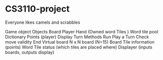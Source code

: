 # CS3110-project
Everyone likes camels and scrabbles

Game object
Objects 
Board
Player
Hand (Owned word Tiles )
Word tile pool
Dictionary
Points (player)
Display
Turn
Methods
Run
Play a Turn
Check move validity
End
Virtual board
N x N board (N=15)
 Board Tile information (points)
Word Tile status (which tiles are placed where)
Displayer (inputs boards, outputs display)
